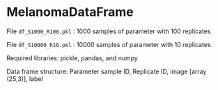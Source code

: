 # MelanomaDataFrame

File ```df_S1000_R100.pkl``` : 1000 samples of parameter with 100 replicates

File ```df_S10000_R10.pkl``` : 10000 samples of parameter with 10 replicates

Required libraries: pickle, pandas, and numpy

Data frame structure:
Parameter sample ID, Replicate ID, image [array (25,3)], label
